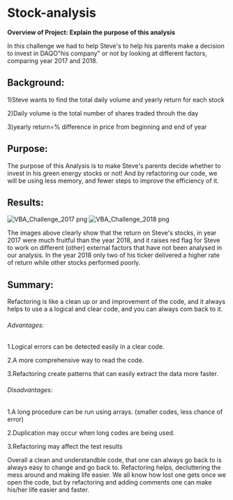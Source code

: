# Stock-analysis 

**Overview of Project: Explain the purpose of this analysis**

In this challenge we had to help Steve's to help his parents make a decision to invest in DAQO"his company"
or not by looking at different factors, comparing year 2017 and 2018.

## Background:
1)Steve wants to find the total daily volume and yearly return for each stock

2)Daily volume is the total number of shares traded throuh the day

3)yearly return=% difference in price from beginning and end of year

## Purpose:
The purpose of this Analysis is to make Steve's parents decide whether to invest in his green energy stocks or not!
And by refactoring our code, we will be using less memory, and fewer steps to improve the efficiency of it.

## Results:

![VBA_Challenge_2017 png ](https://user-images.githubusercontent.com/111619125/188551692-9a0aa460-ded4-4f32-a4b9-b7c2e545c0a6.png)
![VBA_Challenge_2018 png ](https://user-images.githubusercontent.com/111619125/188551705-df59832b-4141-48ac-873b-b2cb193f2b70.png)

The images above clearly show that the return on Steve's stocks, in year 2017 were much fruitful than the year 2018, 
and it raises red flag for Steve to work on different (other) external factors that have not been analysed in our analysis.
In the year 2018 only two of his ticker delivered a higher rate of return while other stocks performed poorly.

## Summary:

Refactoring is like a clean up or and improvement of the code, and it always helps to use a a logical and clear code, and you can always com back to it.
###### Advantages:
1.Logical errors can be detected easily in a clear code.

2.A more comprehensive way to read the code.

3.Refactoring create patterns that can easily extract the data more faster. 

###### Disadvantages:
1.A long procedure can be run using arrays. (smaller codes, less chance of error)

2.Duplication may occur when long codes are being used.

3.Refactoring may affect the test results 

Overall a clean and understandble code, that one can always go back to is always easy to change and go back to.
Refactoring helps, decluttering the mess around and making life easier. We all know how lost one gets once we open the code, 
but by refactoring and adding comments one can make his/her life easier and faster.
